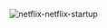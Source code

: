 ![netflix-netflix-startup](https://user-images.githubusercontent.com/113508526/191513177-efc3e2d0-77cf-4d04-94e2-3ed3856082a7.gif)
